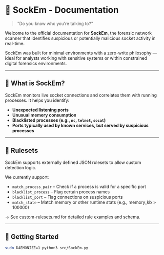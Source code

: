# 🧦 SockEm - Documentation

> "Do you know who you're talking to?"

Welcome to the official documentation for **SockEm**, the forensic network scanner that identifies suspicious or potentially malicious socket activity in real-time.

SockEm was built for minimal environments with a zero-write philosophy — ideal for analysts working with sensitive systems or within constrained digital forensics environments.

---

## 📖 What is SockEm?

SockEm monitors live socket connections and correlates them with running processes. It helps you identify:

- **Unexpected listening ports**
- **Unusual memory consumption**
- **Blacklisted processes (e.g., `nc`, `telnet`, `socat`)**
- **Ports typically used by known services, but served by suspicious processes**

---

## 📜 Rulesets

SockEm supports externally defined JSON rulesets to allow custom detection logic.

We currently support:

- `match_process_pair` – Check if a process is valid for a specific port
- `blacklist_process` – Flag certain process names
- `blacklist_port` – Flag connections on suspicious ports
- `match_state` – Match memory or other runtime stats (e.g., memory_kb > 100000)

→ See [custom-rulesets.md](./custom-rulesets.md) for detailed rule examples and schema.

---

## 🚀 Getting Started

```bash
sudo DAEMONIZE=1 python3 src/SockEm.py
